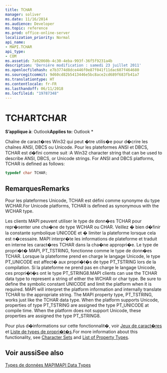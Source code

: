 ```yaml
---
title: TCHAR
manager: soliver
ms.date: 11/16/2014
ms.audience: Developer
ms.topic: reference
ms.prod: office-online-server
localization_priority: Normal
api_name:
- MAPI.TCHAR
api_type:
- COM
ms.assetid: 7a92060b-4c30-4eba-993f-36f5f9231a4b
description: 'Derniére modification : samedi 23 juillet 2011'
ms.openlocfilehash: e7b3774d8dce446f0e87f041f11dac607f464680
ms.sourcegitcommit: 9d60cd82b5413446e5bc8ace2cd689f683fb41a7
ms.translationtype: HT
ms.contentlocale: fr-FR
ms.lasthandoff: 06/11/2018
ms.locfileid: "19787348"
---
```

# <a name="tchar"></a><span data-ttu-id="2c43f-103">TCHAR</span><span class="sxs-lookup"><span data-stu-id="2c43f-103">TCHAR</span></span>

  
  
<span data-ttu-id="2c43f-104">**S’applique à**: Outlook</span><span class="sxs-lookup"><span data-stu-id="2c43f-104">**Applies to:** Outlook \*</span></span> 
  
<span data-ttu-id="2c43f-p101">Chaîne de caract�res Win32 qui peut �tre utilis�e pour d�crire les chaînes ANSI, DBCS ou Unicode. Pour les plateformes ANSI et DBCS, TCHAR est d�fini comme suit :</span><span class="sxs-lookup"><span data-stu-id="2c43f-p101">A Win32 character string that can be used to describe ANSI, DBCS, or Unicode strings. For ANSI and DBCS platforms, TCHAR is defined as follows:</span></span>
  
```cpp
typedef char TCHAR;

```

## <a name="remarks"></a><span data-ttu-id="2c43f-107">Remarques</span><span class="sxs-lookup"><span data-stu-id="2c43f-107">Remarks</span></span>

<span data-ttu-id="2c43f-108">Pour les plateformes Unicode, TCHAR est défini comme synonyme du type WCHAR.</span><span class="sxs-lookup"><span data-stu-id="2c43f-108">For Unicode platforms, TCHAR is defined as synonymous with the WCHAR type.</span></span> 
  
<span data-ttu-id="2c43f-p102">Les clients MAPI peuvent utiliser le type de donn�es TCHAR pour repr�senter une cha�ne de type WCHAR ou CHAR. Veillez � bien d�finir la constante symbolique UNICODE et � limiter la plateforme lorsque cela est n�cessaire. MAPI interpr�te les informations de plateforme et traduit en interne les caract�res TCHAR dans la cha�ne appropri�e. Le type de propri�t� MAPI, PT_TSTRING, fonctionne comme le type de donn�es TCHAR. Lorsque la plateforme prend en charge le langage Unicode, le type PT_UNICODE est affect� aux propri�t�s de type PT_TSTRING lors de la compilation. Si la plateforme ne prend pas en charge le langage Unicode, ces propri�t�s ont le type PT_STRING8.</span><span class="sxs-lookup"><span data-stu-id="2c43f-p102">MAPI clients can use the TCHAR data type to represent a string of either the WCHAR or char type. Be sure to define the symbolic constant UNICODE and limit the platform when it is required. MAPI will interpret the platform information and internally translate TCHAR to the appropriate string. The MAPI property type, PT_TSTRING, works just like the TCHAR data type. When the platform supports Unicode, properties of type PT_TSTRING are assigned the type PT_UNICODE at compile time. When the platform does not support Unicode, these properties are assigned the type PT_STRING8.</span></span>
  
<span data-ttu-id="2c43f-115">Pour plus d�informations sur cette fonctionnalit�, voir [Jeux de caract�res](mapi-character-sets.md) et [Liste de types de propri�t�s](property-types.md).</span><span class="sxs-lookup"><span data-stu-id="2c43f-115">For more information about this functionality, see [Character Sets](mapi-character-sets.md) and [List of Property Types](property-types.md).</span></span> 
  
## <a name="see-also"></a><span data-ttu-id="2c43f-116">Voir aussi</span><span class="sxs-lookup"><span data-stu-id="2c43f-116">See also</span></span>



[<span data-ttu-id="2c43f-117">Types de données MAPI</span><span class="sxs-lookup"><span data-stu-id="2c43f-117">MAPI Data Types</span></span>](mapi-data-types.md)

